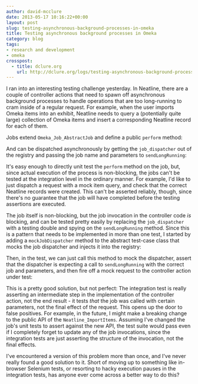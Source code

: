 ```yaml
---
author: david-mcclure
date: 2013-05-17 10:16:22+00:00
layout: post
slug: testing-asynchronous-background-processes-in-omeka
title: Testing asynchronous background processes in Omeka
category: blog
tags:
- research and development
- omeka
crosspost:
  - title: dclure.org
    url: http://dclure.org/logs/testing-asynchronous-background-processes-in-omeka/
---
```


I ran into an interesting testing challenge yesterday. In Neatline, there are a couple of controller actions that need to spawn off asynchronous background processes to handle operations that are too long-running to cram inside of a regular request. For example, when the user imports Omeka items into an exhibit, Neatline needs to query a (potentially quite large) collection of Omeka items and insert a corresponding Neatline record for each of them.

Jobs extend `Omeka_Job_AbstractJob` and define a public `perform` method:



And can be dispatched asynchronously by getting the `job_dispatcher` out of the registry and passing the job name and parameters to `sendLongRunning`:



It's easy enough to directly unit test the `perform` method on the job, but, since actual execution of the process is non-blocking, the jobs can't be tested at the integration level in the ordinary manner. For example, I'd like to just dispatch a request with a mock item query, and check that the correct Neatline records were created. This can't be asserted reliably, though, since there's no guarantee that the job will have completed before the testing assertions are executed.

The job itself is non-blocking, but the job invocation in the controller code _is_ blocking, and can be tested pretty easily by replacing the `job_dispatcher` with a testing double and spying on the `sendLongRunning` method. Since this is a pattern that needs to be implemented in more than one test, I started by adding a `mockJobDispatcher` method to the abstract test-case class that mocks the job dispatcher and injects it into the registry:



Then, in the test, we can just call this method to mock the dispatcher, assert that the dispatcher is expecting a call to `sendLongRunning` with the correct job and parameters, and then fire off a mock request to the controller action under test:



This is a pretty good solution, but not perfect: The integration test is really asserting an intermediate step in the implementation of the controller action, not the end result - it tests _that_ the job was called with certain parameters, not the final effect of the request. This opens up the door to false positives. For example, in the future, I might make a breaking change to the public API of the `Neatline_ImportItems`. Assuming I've changed the job's unit tests to assert against the new API, the test suite would pass even if I completely forget to update any of the job invocations, since the integration tests are just asserting the structure of the invocation, not the final effects.

I've encountered a version of this problem more than once, and I've never really found a good solution to it. Short of moving up to something like in-browser Selenium tests, or resorting to hacky execution pauses in the integration tests, has anyone ever come across a better way to do this?
